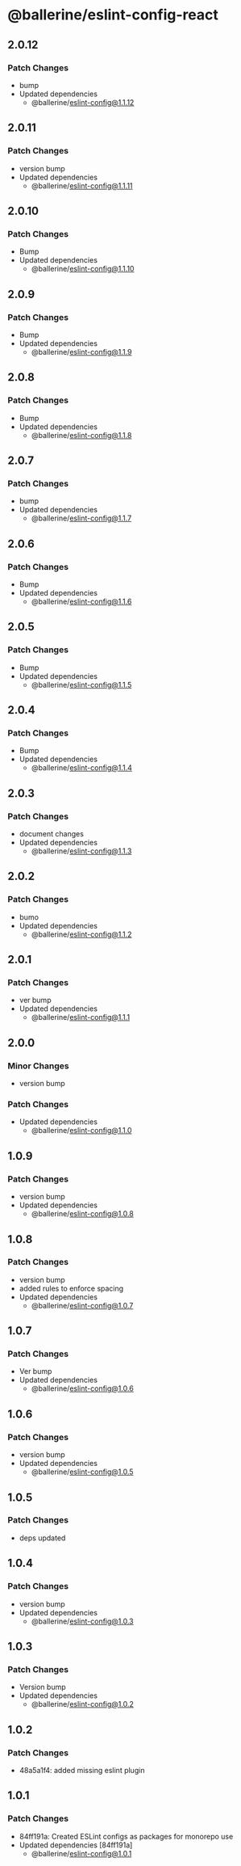 # @ballerine/eslint-config-react

## 2.0.12

### Patch Changes

- bump
- Updated dependencies
  - @ballerine/eslint-config@1.1.12

## 2.0.11

### Patch Changes

- version bump
- Updated dependencies
  - @ballerine/eslint-config@1.1.11

## 2.0.10

### Patch Changes

- Bump
- Updated dependencies
  - @ballerine/eslint-config@1.1.10

## 2.0.9

### Patch Changes

- Bump
- Updated dependencies
  - @ballerine/eslint-config@1.1.9

## 2.0.8

### Patch Changes

- Bump
- Updated dependencies
  - @ballerine/eslint-config@1.1.8

## 2.0.7

### Patch Changes

- bump
- Updated dependencies
  - @ballerine/eslint-config@1.1.7

## 2.0.6

### Patch Changes

- Bump
- Updated dependencies
  - @ballerine/eslint-config@1.1.6

## 2.0.5

### Patch Changes

- Bump
- Updated dependencies
  - @ballerine/eslint-config@1.1.5

## 2.0.4

### Patch Changes

- Bump
- Updated dependencies
  - @ballerine/eslint-config@1.1.4

## 2.0.3

### Patch Changes

- document changes
- Updated dependencies
  - @ballerine/eslint-config@1.1.3

## 2.0.2

### Patch Changes

- bumo
- Updated dependencies
  - @ballerine/eslint-config@1.1.2

## 2.0.1

### Patch Changes

- ver bump
- Updated dependencies
  - @ballerine/eslint-config@1.1.1

## 2.0.0

### Minor Changes

- version bump

### Patch Changes

- Updated dependencies
  - @ballerine/eslint-config@1.1.0

## 1.0.9

### Patch Changes

- version bump
- Updated dependencies
  - @ballerine/eslint-config@1.0.8

## 1.0.8

### Patch Changes

- version bump
- added rules to enforce spacing
- Updated dependencies
  - @ballerine/eslint-config@1.0.7

## 1.0.7

### Patch Changes

- Ver bump
- Updated dependencies
  - @ballerine/eslint-config@1.0.6

## 1.0.6

### Patch Changes

- version bump
- Updated dependencies
  - @ballerine/eslint-config@1.0.5

## 1.0.5

### Patch Changes

- deps updated

## 1.0.4

### Patch Changes

- version bump
- Updated dependencies
  - @ballerine/eslint-config@1.0.3

## 1.0.3

### Patch Changes

- Version bump
- Updated dependencies
  - @ballerine/eslint-config@1.0.2

## 1.0.2

### Patch Changes

- 48a5a1f4: added missing eslint plugin

## 1.0.1

### Patch Changes

- 84ff191a: Created ESLint configs as packages for monorepo use
- Updated dependencies [84ff191a]
  - @ballerine/eslint-config@1.0.1
